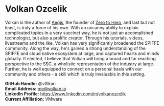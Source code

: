 # Volkan Ozcelik
Volkan is the author of [Aegis](https://aegis.ist/index.html), the founder of [Zero to Hero](https://www.zerotohero.dev/), and last but not least, is truly a force of his own. With an uncanny ability to explain complicated topics in a very succinct way, he is not just an accomplished technologist, but also a prolific creator. Through his tutorials, videos, livestreams and the like, Volkan has very significantly broadened the SPIFFE community. Along the way, he's gained a strong understanding of the SPIFFE and cloud native ecosystem at large, and captured hearts and minds globally. If elected, I believe that Volkan will bring a broad and far reaching perspective to the SSC, a wholistic representation of the industry at large. Further, he is well equipped to connect on a personal basis with our community and others - a skill which is truly invaluable in this setting.

**GitHub Handle:** @v0lkan  
**Email Address:** me@volkan.io  
**LinkedIn Profile:** https://www.linkedin.com/in/volkanozcelik  
**Current Affiliation:** VMware  
